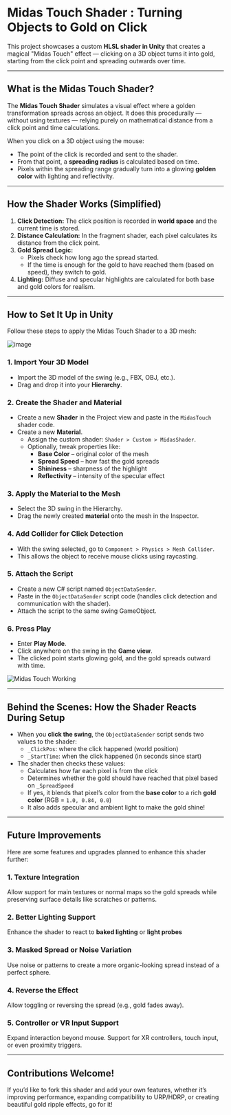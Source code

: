 # Midas Touch Shader : Turning Objects to Gold on Click

This project showcases a custom **HLSL shader in Unity** that creates a magical "Midas Touch" effect — clicking on a 3D object turns it into gold, starting from the click point and spreading outwards over time.

---

## What is the Midas Touch Shader?

The **Midas Touch Shader** simulates a visual effect where a golden transformation spreads across an object. It does this procedurally — without using textures — relying purely on mathematical distance from a click point and time calculations.

When you click on a 3D object using the mouse:
- The point of the click is recorded and sent to the shader.
- From that point, a **spreading radius** is calculated based on time.
- Pixels within the spreading range gradually turn into a glowing **golden color** with lighting and reflectivity.

---

## How the Shader Works (Simplified)

1. **Click Detection:** The click position is recorded in **world space** and the current time is stored.
2. **Distance Calculation:** In the fragment shader, each pixel calculates its distance from the click point.
3. **Gold Spread Logic:**
   - Pixels check how long ago the spread started.
   - If the time is enough for the gold to have reached them (based on speed), they switch to gold.
4. **Lighting:** Diffuse and specular highlights are calculated for both base and gold colors for realism.

---

## How to Set It Up in Unity

Follow these steps to apply the Midas Touch Shader to a 3D mesh:

![image](https://github.com/user-attachments/assets/e34092c2-115a-4983-a2f9-2d27593549c3)

### 1. **Import Your 3D Model**
- Import the 3D model of the swing (e.g., FBX, OBJ, etc.).
- Drag and drop it into your **Hierarchy**.

### 2. **Create the Shader and Material**
- Create a new **Shader** in the Project view and paste in the `MidasTouch` shader code.
- Create a new **Material**.
  - Assign the custom shader: `Shader > Custom > MidasShader`.
  - Optionally, tweak properties like:
    - **Base Color** – original color of the mesh
    - **Spread Speed** – how fast the gold spreads
    - **Shininess** – sharpness of the highlight
    - **Reflectivity** – intensity of the specular effect

### 3. **Apply the Material to the Mesh**
- Select the 3D swing in the Hierarchy.
- Drag the newly created **material** onto the mesh in the Inspector.

### 4. **Add Collider for Click Detection**
- With the swing selected, go to `Component > Physics > Mesh Collider`.
- This allows the object to receive mouse clicks using raycasting.

### 5. **Attach the Script**
- Create a new C# script named `ObjectDataSender`.
- Paste in the `ObjectDataSender` script code (handles click detection and communication with the shader).
- Attach the script to the same swing GameObject.

### 6. **Press Play**
- Enter **Play Mode**.
- Click anywhere on the swing in the **Game view**.
- The clicked point starts glowing gold, and the gold spreads outward with time.

![Midas Touch Working](https://github.com/user-attachments/assets/07ddfd55-9ab7-4a8c-b3bc-c43d61393c03)

---

## Behind the Scenes: How the Shader Reacts During Setup

- When you **click the swing**, the `ObjectDataSender` script sends two values to the shader:
  - `_ClickPos`: where the click happened (world position)
  - `_StartTime`: when the click happened (in seconds since start)
- The shader then checks these values:
  - Calculates how far each pixel is from the click
  - Determines whether the gold should have reached that pixel based on `_SpreadSpeed`
  - If yes, it blends that pixel’s color from the **base color** to a rich **gold color** (RGB = `1.0, 0.84, 0.0`)
  - It also adds specular and ambient light to make the gold shine!

---

## Future Improvements

Here are some features and upgrades planned to enhance this shader further:

### 1. Texture Integration
Allow support for main textures or normal maps so the gold spreads while preserving surface details like scratches or patterns.

### 2. Better Lighting Support
Enhance the shader to react to **baked lighting** or **light probes**

### 3. Masked Spread or Noise Variation
Use noise or patterns to create a more organic-looking spread instead of a perfect sphere.

### 4. Reverse the Effect
Allow toggling or reversing the spread (e.g., gold fades away).

### 5. Controller or VR Input Support
Expand interaction beyond mouse. Support for XR controllers, touch input, or even proximity triggers.

---

## Contributions Welcome!

If you’d like to fork this shader and add your own features, whether it’s improving performance, expanding compatibility to URP/HDRP, or creating beautiful gold ripple effects, go for it!
